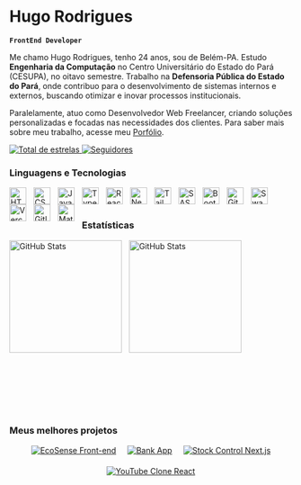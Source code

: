 # Hugo Rodrigues

**`FrontEnd Developer `**

Me chamo Hugo Rodrigues, tenho 24 anos, sou de Belém-PA. Estudo **Engenharia da Computação** no Centro Universitário do Estado do Pará (CESUPA), no oitavo semestre. Trabalho na **Defensoria Pública do Estado do Pará**, onde contribuo para o desenvolvimento de sistemas internos e externos, buscando otimizar e inovar processos institucionais.

Paralelamente, atuo como Desenvolvedor Web Freelancer, criando soluções personalizadas e focadas nas necessidades dos clientes. Para saber mais sobre meu trabalho, acesse meu [Porfólio](hugorodrigues.vercel.app).

<p align="left">
    <a href="https://github.com/Mittzera?tab=repositories&sort=stargazers">
        <img  
            alt="Total de estrelas" 
            title="Total de estrelas GitHub" 
            src="https://custom-icon-badges.demolab.com/github/stars/Mittzera?color=55960c&style=for-the-badge&labelColor=488207&logo=star&label=estrelas"
        />
    </a>
    <a href="https://github.com/Mittzera?tab=followers">
        <img 
            alt="Seguidores" 
            title="Me siga no GitHub" 
            src="https://custom-icon-badges.demolab.com/github/followers/Mittzera?color=236ad3&labelColor=1155ba&style=for-the-badge&logo=github&label=Seguidores&logoColor=white"
        />
    </a>
</p>

### Linguagens e Tecnologias

<img 
    align="left" 
    alt="HTML"
    title="HTML" 
    width="30px" 
    style="padding-right: 10px;" 
    src="https://cdn.jsdelivr.net/gh/devicons/devicon@latest/icons/html5/html5-original.svg" 
/>
<img 
    align="left" 
    alt="CSS" 
    title="CSS"
    width="30px" 
    style="padding-right: 10px;" 
    src="https://cdn.jsdelivr.net/gh/devicons/devicon@latest/icons/css3/css3-original.svg" 
/>
<img 
    align="left" 
    alt="JavaScript" 
    title="JavaScript"
    width="30px" 
    style="padding-right: 10px;" 
    src="https://cdn.jsdelivr.net/gh/devicons/devicon@latest/icons/javascript/javascript-original.svg" 
/>
<img 
    align="left" 
    alt="TypeScript"
    title="TypeScript" 
    width="30px" 
    style="padding-right: 10px;" 
    src="https://cdn.jsdelivr.net/gh/devicons/devicon@latest/icons/typescript/typescript-original.svg" 
/>
<img 
    align="left" 
    alt="React"
    title="React" 
    width="30px" 
    style="padding-right: 10px;" 
    src="https://cdn.jsdelivr.net/gh/devicons/devicon@latest/icons/react/react-original.svg" 
/>
<img 
    align="left" 
    alt="Next.js" 
    title="Next.js"
    width="30px" 
    style="padding-right: 10px;" 
    src="https://cdn.jsdelivr.net/gh/devicons/devicon@latest/icons/nextjs/nextjs-original.svg" 
/>
<img 
    align="left" 
    alt="Tailwind" 
    title="Tailwind"
    width="30px" 
    style="padding-right: 10px;" 
    src="https://cdn.jsdelivr.net/gh/devicons/devicon@latest/icons/tailwindcss/tailwindcss-original.svg" 
/>
<img 
    align="left" 
    alt="SASS" 
    title="SASS"
    width="30px" 
    style="padding-right: 10px;" 
    src="https://cdn.jsdelivr.net/gh/devicons/devicon@latest/icons/sass/sass-original.svg" 
/>
<img 
    align="left" 
    alt="Bootstrap"
    title="Bootstrap" 
    width="30px" 
    style="padding-right: 10px;" 
    src="https://cdn.jsdelivr.net/gh/devicons/devicon@latest/icons/bootstrap/bootstrap-original.svg" 
/>
<img 
    align="left" 
    alt="Git" 
    title="Git"
    width="30px" 
    style="padding-right: 10px;" 
    src="https://cdn.jsdelivr.net/gh/devicons/devicon@latest/icons/git/git-original.svg" 
/>
<img 
    align="left" 
    alt="Swagger" 
    title="Swagger"
    width="30px" 
    style="padding-right: 10px;" 
    src="https://cdn.jsdelivr.net/gh/devicons/devicon@latest/icons/swagger/swagger-original.svg" 
/>
<img 
    align="left" 
    alt="Vercel" 
    title="Vercel"
    width="30px" 
    style="padding-right: 10px;" 
    src="https://cdn.jsdelivr.net/gh/devicons/devicon@latest/icons/vercel/vercel-original.svg" 
/>
<img 
    align="left" 
    alt="Gitlab" 
    title="Gitlab"
    width="30px" 
    style="padding-right: 10px;" 
    src="https://cdn.jsdelivr.net/gh/devicons/devicon@latest/icons/gitlab/gitlab-original.svg" 
/>
<img 
    align="left" 
    alt="MaterialUI" 
    title="MaterialUI"
    width="30px" 
    style="padding-right: 10px;" 
    src="https://cdn.jsdelivr.net/gh/devicons/devicon@latest/icons/materialui/materialui-original.svg" 
/>

<br/>
<br/>

### Estatísticas

<p>
  <img 
    align="left" 
    alt="GitHub Stats" 
    height="200" 
    style="padding-right: 10px;" 
    src="https://github-readme-stats.vercel.app/api?username=Mittzera&show_icons=true&theme=midnight-purple&include_all_commits=true&locale=pt-br" 
  />

<img 
      align="left" 
      alt="GitHub Stats" 
      height="200" 
      src="https://github-readme-stats.vercel.app/api/top-langs/?username=Mittzera&theme=midnight-purple&layout=compact&custom_title=Tecnologias&langs_count=9" 
  />

</p>
<br/>
<br/>
<br/>
<br/>
<br/>
<br/>
<br/>
<br/>
<br/>
<br/>
<br/>
<br/>
<br/>
<br/>
<br/>
<br/>
<br/>
<br/>

### Meus melhores projetos
<div style="display: flex; flex-wrap: wrap; gap: 20px; justify-content: center;">
    <a href="https://github.com/mittzera/EcoSense-front">
        <img src="https://github-readme-stats.vercel.app/api/pin/?username=Mittzera&repo=ecosense-front&theme=midnight-purple" alt="EcoSense Front-end" />
    </a>
    <a href="https://github.com/mittzera/Bank-app">
        <img src="https://github-readme-stats.vercel.app/api/pin/?username=Mittzera&repo=bank-app&theme=midnight-purple" alt="Bank App" />
    </a>
    <a href="https://github.com/mittzera/stock-control-nextjs">
        <img src="https://github-readme-stats.vercel.app/api/pin/?username=Mittzera&repo=stock-control-nextjs&theme=midnight-purple" alt="Stock Control Next.js" />
    </a>
    <a href="https://github.com/mittzera/youtube-clone-react">
        <img src="https://github-readme-stats.vercel.app/api/pin/?username=Mittzera&repo=youtube-clone-react&theme=midnight-purple" alt="YouTube Clone React" />
    </a>
</div>
